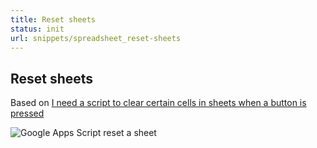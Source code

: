 ```yaml
---
title: Reset sheets
status: init
url: snippets/spreadsheet_reset-sheets
---
```


## Reset sheets

Based on [I need a script to clear certain cells in sheets when a button is pressed](https://support.google.com/docs/thread/5809954?msgid=5809954)

![Google Apps Script reset a sheet](https://raw.githubusercontent.com/contributorpw/google-apps-script-snippets/master/snippets/spreadsheet_reset-sheets/screenrecord.gif)
